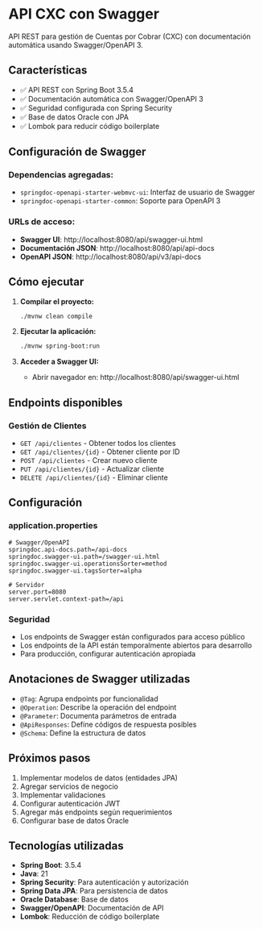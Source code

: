 # API CXC con Swagger

API REST para gestión de Cuentas por Cobrar (CXC) con documentación automática usando Swagger/OpenAPI 3.

## Características

- ✅ API REST con Spring Boot 3.5.4
- ✅ Documentación automática con Swagger/OpenAPI 3
- ✅ Seguridad configurada con Spring Security
- ✅ Base de datos Oracle con JPA
- ✅ Lombok para reducir código boilerplate

## Configuración de Swagger

### Dependencias agregadas:
- `springdoc-openapi-starter-webmvc-ui`: Interfaz de usuario de Swagger
- `springdoc-openapi-starter-common`: Soporte para OpenAPI 3

### URLs de acceso:
- **Swagger UI**: http://localhost:8080/api/swagger-ui.html
- **Documentación JSON**: http://localhost:8080/api/api-docs
- **OpenAPI JSON**: http://localhost:8080/api/v3/api-docs

## Cómo ejecutar

1. **Compilar el proyecto:**
   ```bash
   ./mvnw clean compile
   ```

2. **Ejecutar la aplicación:**
   ```bash
   ./mvnw spring-boot:run
   ```

3. **Acceder a Swagger UI:**
   - Abrir navegador en: http://localhost:8080/api/swagger-ui.html

## Endpoints disponibles

### Gestión de Clientes
- `GET /api/clientes` - Obtener todos los clientes
- `GET /api/clientes/{id}` - Obtener cliente por ID
- `POST /api/clientes` - Crear nuevo cliente
- `PUT /api/clientes/{id}` - Actualizar cliente
- `DELETE /api/clientes/{id}` - Eliminar cliente

## Configuración

### application.properties
```properties
# Swagger/OpenAPI
springdoc.api-docs.path=/api-docs
springdoc.swagger-ui.path=/swagger-ui.html
springdoc.swagger-ui.operationsSorter=method
springdoc.swagger-ui.tagsSorter=alpha

# Servidor
server.port=8080
server.servlet.context-path=/api
```

### Seguridad
- Los endpoints de Swagger están configurados para acceso público
- Los endpoints de la API están temporalmente abiertos para desarrollo
- Para producción, configurar autenticación apropiada

## Anotaciones de Swagger utilizadas

- `@Tag`: Agrupa endpoints por funcionalidad
- `@Operation`: Describe la operación del endpoint
- `@Parameter`: Documenta parámetros de entrada
- `@ApiResponses`: Define códigos de respuesta posibles
- `@Schema`: Define la estructura de datos

## Próximos pasos

1. Implementar modelos de datos (entidades JPA)
2. Agregar servicios de negocio
3. Implementar validaciones
4. Configurar autenticación JWT
5. Agregar más endpoints según requerimientos
6. Configurar base de datos Oracle

## Tecnologías utilizadas

- **Spring Boot**: 3.5.4
- **Java**: 21
- **Spring Security**: Para autenticación y autorización
- **Spring Data JPA**: Para persistencia de datos
- **Oracle Database**: Base de datos
- **Swagger/OpenAPI**: Documentación de API
- **Lombok**: Reducción de código boilerplate 